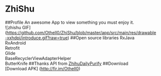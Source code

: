 # ZhiShu
##Profile
An awesome App to view something you must enjoy it.  
![zhishu GIF] (https://github.com/Othell0/ZhiShu/blob/master/app/src/main/res/drawable-xxhdpi/introduce.gif?raw=true)
##Open source libraries
RxJava  
RxAndroid  
Retrofit  
Glide  
BaseRecyclerViewAdapterHelper  
ButterKnife
##Thanks
API from [ZhihuDailyPurify](https://github.com/izzyleung/ZhihuDailyPurify)
##Download  
[Download APK] (http://fir.im/Othell0)

